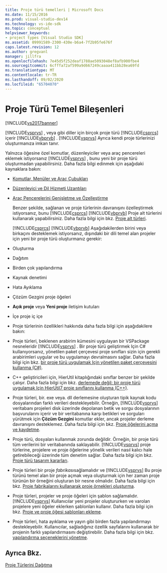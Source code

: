 ```yaml
---
title: Proje türü temelleri | Microsoft Docs
ms.date: 11/15/2016
ms.prod: visual-studio-dev14
ms.technology: vs-ide-sdk
ms.topic: conceptual
helpviewer_keywords:
- project types [Visual Studio SDK]
ms.assetid: 09991589-2300-430e-b6a4-7f2b95fe676f
caps.latest.revision: 12
ms.author: gregvanl
manager: jillfra
ms.openlocfilehash: 7e45d5f252deaf1788ae5093048ef8afb900fbe4
ms.sourcegitcommit: 6cfffa72af599a9d667249caaaa411bb28ea69fd
ms.translationtype: MT
ms.contentlocale: tr-TR
ms.lasthandoff: 09/02/2020
ms.locfileid: "65704070"
---
```

# <a name="project-type-essentials"></a>Proje Türü Temel Bileşenleri
[!INCLUDE[vs2017banner](../../includes/vs2017banner.md)]

[!INCLUDE[vsprvs](../../includes/vsprvs-md.md)] , veya gibi diller için birçok proje türü [!INCLUDE[csprcs](../../includes/csprcs-md.md)] içerir [!INCLUDE[vbprvb](../../includes/vbprvb-md.md)] . [!INCLUDE[vsprvs](../../includes/vsprvs-md.md)] Ayrıca kendi proje türlerinizi oluşturmanıza imkan tanır.  
  
 Yalnızca öğesine özel komutlar, düzenleyiciler veya araç pencereleri eklemek istiyorsanız [!INCLUDE[vsprvs](../../includes/vsprvs-md.md)] , bunu yeni bir proje türü oluşturmadan yapabilirsiniz. Daha fazla bilgi edinmek için aşağıdaki kaynaklara bakın:  
  
- [Komutlar, Menüler ve Araç Çubukları](../../extensibility/internals/commands-menus-and-toolbars.md)  
  
- [Düzenleyici ve Dil Hizmeti Uzantıları](../../extensibility/editor-and-language-service-extensions.md)  
  
- [Araç Pencerelerini Genişletme ve Özelleştirme](../../extensibility/extending-and-customizing-tool-windows.md)  
  
  Benzer şekilde, sağlanan ve proje türlerinin davranışını özelleştirmek istiyorsanız, bunu [!INCLUDE[csprcs](../../includes/csprcs-md.md)] [!INCLUDE[vbprvb](../../includes/vbprvb-md.md)] Proje alt türlerini kullanarak yapabilirsiniz. Daha fazla bilgi için bkz. [Proje alt türleri](../../extensibility/internals/project-subtypes.md).  
  
  [!INCLUDE[csprcs](../../includes/csprcs-md.md)] [!INCLUDE[vbprvb](../../includes/vbprvb-md.md)] Aşağıdakilerden birini veya birkaçını desteklemek istiyorsanız, dışındaki bir dili temel alan projeler için yeni bir proje türü oluşturmanız gerekir:  
  
- Oluşturma  
  
- Dağıtım  
  
- Birden çok yapılandırma  
  
- Kaynak denetimi  
  
- Hata Ayıklama  
  
- Çözüm Gezgini proje öğeleri  
  
- **Açık proje** veya **Yeni proje** iletişim kutuları  
  
- İçe proje iç içe  
  
- Proje türlerinin özellikleri hakkında daha fazla bilgi için aşağıdakilere bakın:  
  
- Proje türleri, beklenen arabirim kümesini uygulayan bir VSPackage nesneleridir [!INCLUDE[vsprvs](../../includes/vsprvs-md.md)] . Bir proje türü geliştirmek Için C# kullanıyorsanız, yönetilen paket çerçevesi proje sınıfları sizin için gerekli arabirimleri uygular ve bu uygulamayı devralmasını sağlar. Daha fazla bilgi için bkz. [bir proje türü uygulamak Için yönetilen paket çerçevesini kullanma (C#)](../../extensibility/internals/using-the-managed-package-framework-to-implement-a-project-type-csharp.md).  
  
- C++ geliştiricileri için, HierUtil kitaplığındaki sınıflar benzer bir şekilde çalışır. Daha fazla bilgi için bkz. [derlemede değil: bir proje türü uygulamak Için HierUtil7 proje sınıflarını kullanma (C++)](https://msdn.microsoft.com/a5c16a09-94a2-46ef-87b5-35b815e2f346).  
  
- Proje türleri, bir. exe veya. dll derlemesine oluşturan tipik kaynak kodu dosyalarından farklı verileri destekleyebilir. Örneğin, [!INCLUDE[vsprvs](../../includes/vsprvs-md.md)] veritabanı projeleri disk üzerinde depolanan betik ve sorgu dosyalarının başvurularını içerir ve bir veritabanına karşı betikleri ve sorguları yürütmek için **Çözüm Gezgini** komutlar ekler, ancak projeler derleme davranışını desteklemez. Daha fazla bilgi için bkz. [Proje öğelerini açma ve kaydetme](../../extensibility/internals/opening-and-saving-project-items.md).  
  
- Proje türü, dosyaları kullanmak zorunda değildir. Örneğin, bir proje türü tüm verilerini bir veritabanında saklayabilir. [!INCLUDE[vsprvs](../../includes/vsprvs-md.md)] proje türlerine, projelere ve proje öğelerine yönelik verileri nasıl kalıcı hale getirebileceği üzerinde tüm denetim sağlar. Daha fazla bilgi için bkz. [Proje türü tasarım kararları](../../extensibility/internals/project-type-design-decisions.md).  
  
- Proje türleri bir proje *fabrikası*sağlamalıdır ve [!INCLUDE[vsprvs](../../includes/vsprvs-md.md)] Bu proje türünü temel alan bir proje açmak veya oluşturmak için her zaman proje türünün bir örneğini oluşturan bir nesne olmalıdır. Daha fazla bilgi için bkz. [Proje fabrikalarını kullanarak proje örnekleri oluşturma](../../extensibility/internals/creating-project-instances-by-using-project-factories.md).  
  
- Proje türleri, projeler ve proje öğeleri için şablon sağlamalıdır. [!INCLUDE[vsprvs](../../includes/vsprvs-md.md)] Kullanıcılar yeni projeler oluştururken ve varolan projelere yeni öğeler eklerken şablonları kullanır. Daha fazla bilgi için bkz. [Proje ve proje öğesi şablonları ekleme](../../extensibility/internals/adding-project-and-project-item-templates.md).  
  
- Proje türleri, hata ayıklama ve yayın gibi birden fazla yapılandırmayı destekleyebilir. Kullanıcılar, sağladığınız özellik sayfalarını kullanarak bir projenin farklı yapılandırmasını değiştirebilir. Daha fazla bilgi için bkz. [yapılandırma seçeneklerini yönetme](../../extensibility/internals/managing-configuration-options.md).  
  
## <a name="see-also"></a>Ayrıca Bkz.  
 [Proje Türlerini Dağıtma](../../extensibility/internals/deploying-project-types.md)
